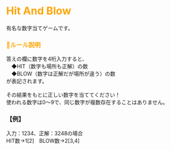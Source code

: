<h1><font color="orange">Hit And Blow</font></h1>
  <div>有名な数字当てゲームです。</div>
  <h3><font color="orange">&#x1f527;ルール説明</font></h3>
    <div>答えの欄に数字を4桁入力すると、
      </br>　◆HIT（数字も場所も正解）の数
      </br>　◆BLOW（数字は正解だが場所が違う）の数
      </br>が表記されます。
      </br></br>その結果をもとに正しい数字を当ててください！
      </br>使われる数字は0～9で、同じ数字が複数存在することはありません。
    </div>
  <h3>【例】</h3> 
    <div>入力：1234、正解：3248の場合
    </br>HIT数→1[2]　BLOW数→2[3,4]</div>
